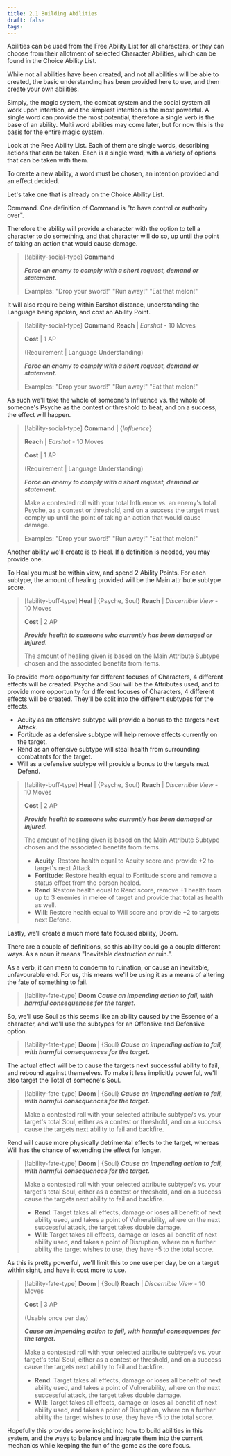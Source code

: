 ```yaml
---
title: 2.1 Building Abilities
draft: false
tags:
---
```

Abilities can be used from the Free Ability List for all characters, or they can choose from their allotment of selected Character Abilities, which can be found in the Choice Ability List.

While not all abilities have been created, and not all abilities will be able to created, the basic understanding has been provided here to use, and then create your own abilities.

Simply, the magic system, the combat system and the social system all work upon intention, and the simplest intention is the most powerful. A single word can provide the most potential, therefore a single verb is the base of an ability. Multi word abilities may come later, but for now this is the basis for the entire magic system.

Look at the Free Ability List. Each of them are single words, describing actions that can be taken. Each is a single word, with a variety of options that can be taken with them.

To create a new ability, a word must be chosen, an intention provided and an effect decided. 

Let's take one that is already on the Choice Ability List. 

Command. One definition of Command is "to have control or authority over". 

Therefore the ability will provide a character with the option to tell a character to do something, and that character will do so, up until the point of taking an action that would cause damage.

> [!ability-social-type] **Command**
>
>***Force an enemy to comply with a short request, demand or statement.***
>
>Examples: "Drop your sword!" "Run away!" "Eat that melon!"

It will also require being within Earshot distance, understanding the Language being spoken, and cost an Ability Point.

> [!ability-social-type] **Command**
>**Reach** | *Earshot* - 10 Moves
>
>**Cost** | 1 AP
>
>(Requirement | Language Understanding)
>
>***Force an enemy to comply with a short request, demand or statement.***
>
>Examples: "Drop your sword!" "Run away!" "Eat that melon!"

As such we'll take the whole of someone's Influence vs. the whole of someone's Psyche as the contest or threshold to beat, and on a success, the effect will happen. 

> [!ability-social-type] **Command** | {*Influence*}
> 
>**Reach** | *Earshot* - 10 Moves
>
>**Cost** | 1 AP
>
>(Requirement | Language Understanding)
>
>***Force an enemy to comply with a short request, demand or statement.***
>
>Make a contested roll with your total Influence vs. an enemy's total Psyche, as a contest or threshold, and on a success the target must comply up until the point of taking an action that would cause damage.
>
>Examples: "Drop your sword!" "Run away!" "Eat that melon!"

Another ability we'll create is to Heal. If a definition is needed, you may provide one.

To Heal you must be within view, and spend 2 Ability Points. For each subtype, the amount of healing provided will be the Main attribute subtype score.

> [!ability-buff-type] **Heal** | {Psyche, Soul}
>**Reach** | *Discernible View* - 10 Moves
>
>**Cost** | 2 AP
>
>***Provide health to someone who currently has been damaged or injured.***
>
>The amount of healing given is based on the Main Attribute Subtype chosen and the associated benefits from items.

To provide more opportunity for different focuses of Characters, 4 different effects will be created. Psyche and Soul will be the Attributes used, and to provide more opportunity for different focuses of Characters, 4 different effects will be created. They'll be split into the different subtypes for the effects. 
- Acuity as an offensive subtype will provide a bonus to the targets next Attack. 
- Fortitude as a defensive subtype will help remove effects currently on the target.
- Rend as an offensive subtype will steal health from surrounding combatants for the target.
- Will as a defensive subtype will provide a bonus to the targets next Defend.

> [!ability-buff-type] **Heal** | {Psyche, Soul}
>**Reach** | *Discernible View* - 10 Moves
>
>**Cost** | 2 AP
>
>***Provide health to someone who currently has been damaged or injured.***
>
>The amount of healing given is based on the Main Attribute Subtype chosen and the associated benefits from items.
>
>- **Acuity**: Restore health equal to Acuity score and provide +2 to target's next Attack.
>- **Fortitude**: Restore health equal to Fortitude score and remove a status effect from the person healed.
>- **Rend**: Restore health equal to Rend score, remove +1 health from up to 3 enemies in melee of target and provide that total as health as well.
>- **Will**: Restore health equal to Will score and provide +2 to targets next Defend.

Lastly, we'll create a much more fate focused ability, Doom. 

There are a couple of definitions, so this ability could go a couple different ways. As a noun it means "Inevitable destruction or ruin.".

As a verb, it can mean to condemn to ruination, or cause an inevitable, unfavourable end.
For us, this means we'll be using it as a means of altering the fate of something to fail. 

> [!ability-fate-type] **Doom**
>***Cause an impending action to fail, with harmful consequences for the target.***

So, we'll use Soul as this seems like an ability caused by the Essence of a character, and we'll use the subtypes for an Offensive and Defensive option.

> [!ability-fate-type] **Doom** | {Soul}
>***Cause an impending action to fail, with harmful consequences for the target.***

The actual effect will be to cause the targets next successful ability to fail, and rebound against themselves. To make it less implicitly powerful, we'll also target the Total of someone's Soul.

> [!ability-fate-type] **Doom** | {Soul}
>***Cause an impending action to fail, with harmful consequences for the target.***
>
>Make a contested roll with your selected attribute subtype/s vs. your target's total Soul, either as a contest or threshold, and on a success cause the targets next ability to fail and backfire.

Rend will cause more physically detrimental effects to the target, whereas Will has the chance of extending the effect for longer. 

> [!ability-fate-type] **Doom** | {Soul}
>***Cause an impending action to fail, with harmful consequences for the target.***
>
>Make a contested roll with your selected attribute subtype/s vs. your target's total Soul, either as a contest or threshold, and on a success cause the targets next ability to fail and backfire.
>
>- **Rend**: Target takes all effects, damage or loses all benefit of next ability used, and takes a point of Vulnerability, where on the next successful attack, the target takes double damage.
>- **Will**: Target takes all effects, damage or loses all benefit of next ability used, and takes a point of Disruption, where on a further ability the target wishes to use, they have -5 to the total score.

As this is pretty powerful, we'll limit this to one use per day, be on a target within sight, and have it cost more to use.

> [!ability-fate-type] **Doom** | {Soul}
>**Reach** | *Discernible View* - 10 Moves
>
>**Cost** | 3 AP
>
>(Usable once per day)
>
>***Cause an impending action to fail, with harmful consequences for the target.***
>
>Make a contested roll with your selected attribute subtype/s vs. your target's total Soul, either as a contest or threshold, and on a success cause the targets next ability to fail and backfire.
>
>- **Rend**: Target takes all effects, damage or loses all benefit of next ability used, and takes a point of Vulnerability, where on the next successful attack, the target takes double damage.
>- **Will**: Target takes all effects, damage or loses all benefit of next ability used, and takes a point of Disruption, where on a further ability the target wishes to use, they have -5 to the total score.

Hopefully this provides some insight into how to build abilities in this system, and the ways to balance and integrate them into the current mechanics while keeping the fun of the game as the core focus.








